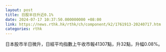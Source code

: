 ```yaml
---
layout: post
title: 日股半日升近0.1%
date: 2024-07-17 10:37:50.000000000 +08:00
link: https://news.rthk.hk/rthk/ch/component/k2/1761913-20240717.htm
categories: rthk
---
```


日本股市半日微升，日經平均指數上午收市報41307點，升32點，升幅0.08%。
